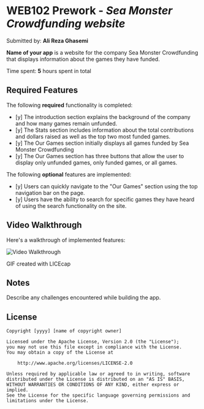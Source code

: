 # WEB102 Prework - *Sea Monster Crowdfunding website*

Submitted by: **Ali Reza Ghasemi**

**Name of your app** is a website for the company Sea Monster Crowdfunding that displays information about the games they have funded.

Time spent: **5** hours spent in total

## Required Features

The following **required** functionality is completed:

* [y] The introduction section explains the background of the company and how many games remain unfunded.
* [y] The Stats section includes information about the total contributions and dollars raised as well as the top two most funded games.
* [y] The Our Games section initially displays all games funded by Sea Monster Crowdfunding
* [y] The Our Games section has three buttons that allow the user to display only unfunded games, only funded games, or all games.

The following **optional** features are implemented:

* [y] Users can quickly navigate to the "Our Games" section using the top navigation bar on the page.
* [y] Users have the ability to search for specific games they have heard of using the search functionality on the site.

## Video Walkthrough

Here's a walkthrough of implemented features:

<img src='[http://i.imgur.com/link/to/your/gif/file.gif](https://github.com/vetskiver/CodePath_Web102_Prework/blob/main/gif_walkthrough_mobile.gif)' title='Video Walkthrough' width='' alt='Video Walkthrough' />

<!-- Replace this with whatever GIF tool you used! -->
GIF created with LICEcap  
<!-- Recommended tools:
[Kap](https://getkap.co/) for macOS
[ScreenToGif](https://www.screentogif.com/) for Windows
[peek](https://github.com/phw/peek) for Linux. -->

## Notes

Describe any challenges encountered while building the app.

## License

    Copyright [yyyy] [name of copyright owner]

    Licensed under the Apache License, Version 2.0 (the "License");
    you may not use this file except in compliance with the License.
    You may obtain a copy of the License at

        http://www.apache.org/licenses/LICENSE-2.0

    Unless required by applicable law or agreed to in writing, software
    distributed under the License is distributed on an "AS IS" BASIS,
    WITHOUT WARRANTIES OR CONDITIONS OF ANY KIND, either express or implied.
    See the License for the specific language governing permissions and
    limitations under the License.

